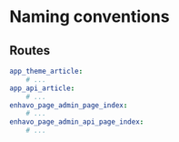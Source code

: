# Naming conventions

## Routes

```yaml
app_theme_article:
    # ...
app_api_article:
    # ...
enhavo_page_admin_page_index: 
    # ...
enhavo_page_admin_api_page_index:
    # ...
```
